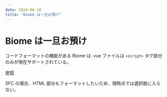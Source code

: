 ```yaml
---
date: 2024-08-10
title: "Biome は一旦お預け"
---
```


# Biome は一旦お預け

コードフォーマットの機能がある Biome は .vue ファイルは `<script>` タグ部分のみが現在サポートされている。

[参照](https://biomejs.dev/ja/internals/language-support/#:~:text=.vue%20%E3%81%8A%E3%82%88%E3%81%B3%20.svelte%20%E3%83%95%E3%82%A1%E3%82%A4%E3%83%AB%E3%81%A7%E3%81%AF%E3%80%81%3Cscript%3E%E3%82%BF%E3%82%B0%E9%83%A8%E5%88%86%E3%81%AE%E3%81%BF%E3%81%8C%E3%82%B5%E3%83%9D%E3%83%BC%E3%83%88%E3%81%95%E3%82%8C%E3%81%A6%E3%81%84%E3%81%BE%E3%81%99%E3%80%82)

SFC の場合、HTML 部分もフォーマットしたいため、現時点では選択肢に入らない。
